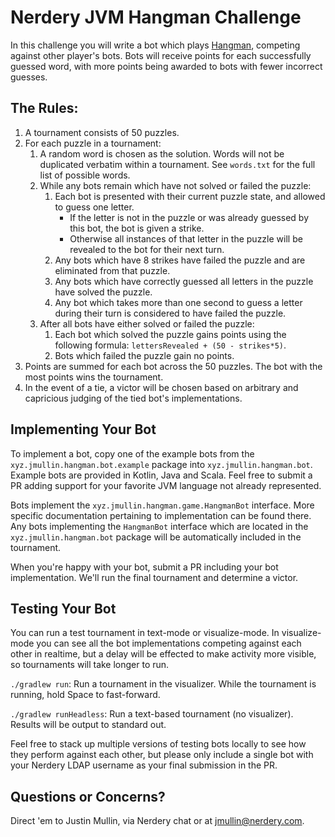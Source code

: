 # Nerdery JVM Hangman Challenge

In this challenge you will write a bot which plays [Hangman][1], competing against other player's bots.
Bots will receive points for each successfully guessed word, with more points being awarded to bots with
fewer incorrect guesses.

## The Rules:

1. A tournament consists of 50 puzzles.
1. For each puzzle in a tournament:
    1. A random word is chosen as the solution. Words will not be duplicated verbatim within a tournament.
    See `words.txt` for the full list of possible words.
    1. While any bots remain which have not solved or failed the puzzle:
        1. Each bot is presented with their current puzzle state, and allowed to guess one letter.
            * If the letter is not in the puzzle or was already guessed by this bot, the bot is given a strike.
            * Otherwise all instances of that letter in the puzzle will be revealed to the bot for their next turn.
        1. Any bots which have 8 strikes have failed the puzzle and are eliminated from that puzzle.
        1. Any bots which have correctly guessed all letters in the puzzle have solved the puzzle.
        1. Any bot which takes more than one second to guess a letter during their turn is considered to
        have failed the puzzle.
    1. After all bots have either solved or failed the puzzle:
        1. Each bot which solved the puzzle gains points using the following formula: `lettersRevealed + (50 - strikes*5)`.
        1. Bots which failed the puzzle gain no points.
1. Points are summed for each bot across the 50 puzzles. The bot with the most points wins the tournament.
1. In the event of a tie, a victor will be chosen based on arbitrary and capricious judging of the tied
bot's implementations.

## Implementing Your Bot

To implement a bot, copy one of the example bots from the `xyz.jmullin.hangman.bot.example` package
into `xyz.jmullin.hangman.bot`. Example bots are provided in Kotlin, Java and Scala. Feel free to submit
a PR adding support for your favorite JVM language not already represented.

Bots implement the `xyz.jmullin.hangman.game.HangmanBot` interface. More specific documentation pertaining
to implementation can be found there. Any bots implementing the `HangmanBot` interface which are located
in the `xyz.jmullin.hangman.bot` package will be automatically included in the tournament.

When you're happy with your bot, submit a PR including your bot implementation. We'll run the final tournament
and determine a victor.

## Testing Your Bot

You can run a test tournament in text-mode or visualize-mode. In visualize-mode you can see all the bot
implementations competing against each other in realtime, but a delay will be effected to make activity
more visible, so tournaments will take longer to run.

`./gradlew run`: Run a tournament in the visualizer. While the tournament is running, hold Space to fast-forward.

`./gradlew runHeadless`: Run a text-based tournament (no visualizer). Results will be output to standard out.

Feel free to stack up multiple versions of testing bots locally to see how they perform against each other,
but please only include a single bot with your Nerdery LDAP username as your final submission in the PR.

## Questions or Concerns?

Direct 'em to Justin Mullin, via Nerdery chat or at jmullin@nerdery.com.

 [1]: https://en.wikipedia.org/wiki/Hangman_\(game\)